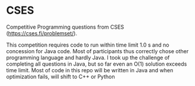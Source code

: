 # CSES
Competitive Programming questions from CSES (https://cses.fi/problemset/). 

This competition requires code to run within time limit 1.0 s and no concession for Java code. 
Most of participants thus correctly chose other programming language and hardly Java. 
I took up the challenge of completing all questions in Java, but so far even an O(1) solution exceeds time limit. 
Most of code in this repo will be written in Java and when optimization fails, will shift to C++ or Python
